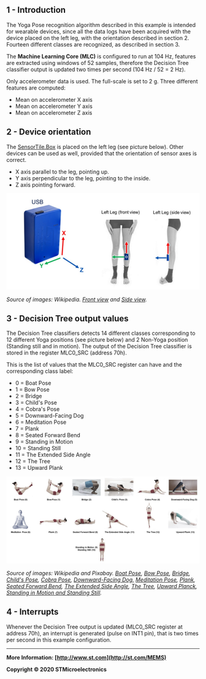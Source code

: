 ## 1 - Introduction

The Yoga Pose recognition algorithm described in this example is intended for wearable devices, since all the data logs have been acquired with the device placed on the left leg, with the orientation described in section 2. Fourteen different classes are recognized, as described in section 3.

The **Machine Learning Core (MLC)** is configured to run at 104 Hz, features are extracted using windows of 52 samples, therefore the Decision Tree classifier output is updated two times per second (104 Hz / 52 = 2 Hz).

Only accelerometer data is used. The full-scale is set to 2 g. Three different features are computed:

- Mean on accelerometer X axis
- Mean on accelerometer Y axis
- Mean on accelerometer Z axis


## 2 - Device orientation

The [SensorTile.Box](https://www.st.com/content/st_com/en/products/evaluation-tools/product-evaluation-tools/mems-motion-sensor-eval-boards/steval-mksbox1v1.html) is placed on the left leg (see picture below). Other devices can be used as well, provided that the orientation of sensor axes is correct.

- X axis parallel to the leg, pointing up.
- Y axis perpendicular to the leg, pointing to the inside.
- Z axis pointing forward.

![SensorTileBoxOnLeftLeg](./SensorTileBoxOnLeftLeg.jpg)

*Source of images: Wikipedia. [Front view](https://commons.wikimedia.org/wiki/File:Tadasana_Yoga-Asana_Nina-Mel.jpg) and [Side view](https://commons.wikimedia.org/wiki/File:Chaturanga-Dandasana_low_Yoga-Asana_Nina-Mel.jpg).*


## 3 - Decision Tree output values

The Decision Tree classifiers detects 14 different classes corresponding to 12 different Yoga positions (see picture below) and 2 Non-Yoga position (Standing still and in motion). The output of the Decision Tree classifier is stored in the register MLC0_SRC (address 70h).

This is the list of values that the MLC0_SRC register can have and the corresponding class label:

- 0 = Boat Pose
- 1 = Bow Pose
- 2 = Bridge
- 3 = Child's Pose
- 4 = Cobra's Pose
- 5 = Downward-Facing Dog
- 6 = Meditation Pose
- 7 = Plank
- 8 = Seated Forward Bend
- 9 = Standing in Motion
- 10 = Standing Still
- 11 = The Extended Side Angle
- 12 = The Tree
- 13 =  Upward Plank

![SensorTileBoxYogaPoses](./SensorTileBoxYogaPoses.jpg)

*Source of images: Wikipedia and Pixabay. [Boat Pose](https://en.wikipedia.org/wiki/File:Paripurna-Navasana_Yoga-Asana_Nina-Mel.jpg), [Bow Pose](https://commons.wikimedia.org/wiki/File:Tadasana_Yoga-Asana_Nina-Mel.jpg), [Bridge](https://commons.wikimedia.org/wiki/File:Setubandhasana_oblique_view.JPG), [Child's Pose](https://pixabay.com/it/photos/yoga-childs-posa-asana-2959214/), [Cobra Pose](https://commons.wikimedia.org/wiki/File:Bhujangasana_Yoga-Asana_Nina-Mel.jpg), [Downward-Facing Dog,](https://commons.wikimedia.org/wiki/File:Downward-Facing-Dog.JPG) [Meditation Pose](https://commons.wikimedia.org/wiki/File:Siddhasana_mulher.jpg), [Plank](https://commons.wikimedia.org/wiki/File:Chaturanga-Dandasana_low_Yoga-Asana_Nina-Mel.jpg), [Seated Forward Bend](https://commons.wikimedia.org/wiki/File:Janusirsasana_Yoga-Asana_Nina-Mel.jpg), [The Extended Side Angle](https://upload.wikimedia.org/wikipedia/commons/b/b5/Utthita-Parshvakonasana_Yoga-Asana_Nina-Mel.jpg), [The Tree](https://pl.m.wikipedia.org/wiki/Plik:Vriksasana_Yoga-Asana_Nina-Mel.jpg), [Upward Planck](https://commons.wikimedia.org/wiki/File:Putvottanasana_-_Upward_Plank_Pose_1_-_Diagonal_View.jpg), [Standing in Motion and Standing Still](https://commons.wikimedia.org/wiki/File:Tadasana_Yoga-Asana_Nina-Mel.jpg).*


## 4 - Interrupts

Whenever the Decision Tree output is updated (MLC0_SRC register at address 70h), an interrupt is generated (pulse on INT1 pin), that is two times per second in this example configuration. 

------

**More Information: [http://www.st.com](http://st.com/MEMS)**

**Copyright © 2020 STMicroelectronics**
